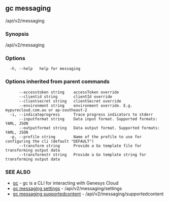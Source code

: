 ## gc messaging

/api/v2/messaging

### Synopsis

/api/v2/messaging

### Options

```
  -h, --help   help for messaging
```

### Options inherited from parent commands

```
      --accesstoken string    accessToken override
      --clientid string       clientId override
      --clientsecret string   clientSecret override
      --environment string    environment override. E.g. mypurecloud.com.au or ap-southeast-2
  -i, --indicateprogress      Trace progress indicators to stderr
      --inputformat string    Data input format. Supported formats: YAML, JSON
      --outputformat string   Data output format. Supported formats: YAML, JSON
  -p, --profile string        Name of the profile to use for configuring the cli (default "DEFAULT")
      --transform string      Provide a Go template file for transforming output data
      --transformstr string   Provide a Go template string for transforming output data
```

### SEE ALSO

* [gc](gc.html)	 - gc is a CLI for interacting with Genesys Cloud
* [gc messaging settings](gc_messaging_settings.html)	 - /api/v2/messaging/settings
* [gc messaging supportedcontent](gc_messaging_supportedcontent.html)	 - /api/v2/messaging/supportedcontent


